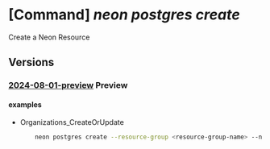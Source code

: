 # [Command] _neon postgres create_

Create a Neon Resource

## Versions

### [2024-08-01-preview](/Resources/mgmt-plane/L3N1YnNjcmlwdGlvbnMve30vcmVzb3VyY2Vncm91cHMve30vcHJvdmlkZXJzL25lb24ucG9zdGdyZXMvb3JnYW5pemF0aW9ucy97fQ==/2024-08-01-preview.xml) **Preview**

<!-- mgmt-plane /subscriptions/{}/resourcegroups/{}/providers/neon.postgres/organizations/{} 2024-08-01-preview -->

#### examples

- Organizations_CreateOrUpdate
    ```bash
        neon postgres create --resource-group <resource-group-name> --name <neon-resource-name> --location <location> --subscription <subscription-id> --marketplace-details "{subscription-id:<marketplace-subscription-id>,subscription-status:PendingFulfillmentStart,offer-details:{publisher-id:<publisher-id>,offer-id:<offer-id>,plan-id:<plan-id>,plan-name:'Neon Serverless Postgres - Free (Test_Liftr)',term-unit:P1M,term-id:<term-id>}}" --user-details "{first-name:<first-name>,last-name:<last-name>,email-address:<email>,upn:<upn>,phone-number:<phone-number>}" --company-details "{company-name:'<company-name>',country:<country>,business-phone:<business-phone>,office-address:'<office-address>',domain:<domain>,number-of-employees:<number-of-employees>}" --partner-organization-properties "{organization-id:<organization-id>,org-name:'<partner-organization-name>',single-sign-on-properties:{single-sign-on-state:Enable,enterprise-app-id:<enterprise-app-id>,single-sign-on-url:'<sso-url>',aad-domains:['<aad-domain>']}}"
    ```
